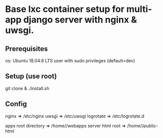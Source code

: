 # Base lxc container setup for multi-app django server with nginx & uwsgi.

## Prerequisites
os: Ubuntu 18.04.6 LTS
user with sudo privileges (default=dev)

## Setup (use root)
git clone & ./install.sh

## Config
nginx => /etc/nginx
uwsgi => /etc/uwsgi
logrotate => /etc/logrotate.d

apps root directory => /home/<USER>/webapps
server html root => /home/<USER>/public-html
